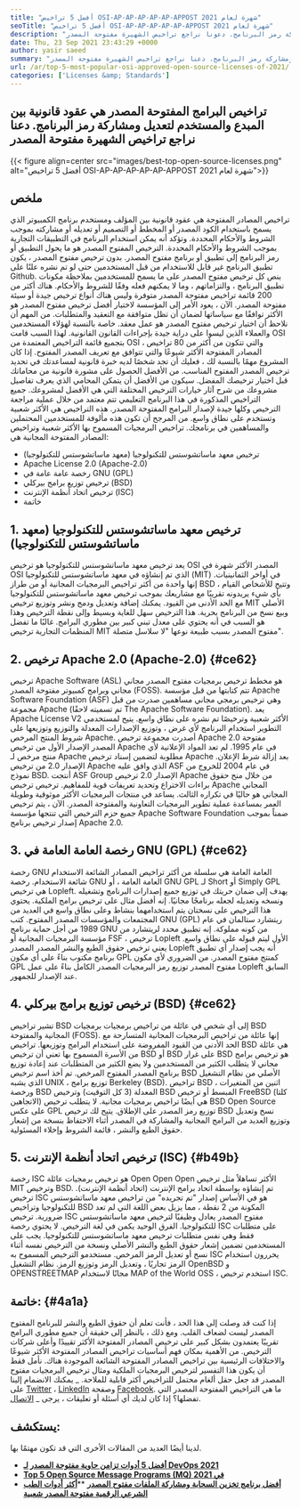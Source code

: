 ```yaml
---
title: "أفضل 5 تراخيص OSI-AP-AP-AP-AP-AP-APPOST شهرة لعام 2021" 
seoTitle: "أفضل 5 تراخيص OSI-AP-AP-AP-AP-AP-APPOST شهرة لعام 2021" 
description: "تراخيص البرامج مفتوحة المصدر هي عقود قانونية بين المبدع والمستخدم لتعديل ومشاركة رمز البرنامج. دعونا نراجع تراخيص الشهيرة مفتوحة المصدر" 
date: Thu, 23 Sep 2021 23:43:29 +0000
author: yasir saeed
summary: "تراخيص البرامج مفتوحة المصدر هي عقود قانونية بين المبدع والمستخدم لتعديل ومشاركة رمز البرنامج. دعنا نراجع تراخيص الشهيرة مفتوحة المصدر" 
url: /ar/top-5-most-popular-osi-approved-open-source-licenses-of-2021/
categories: ['Licenses &amp; Standards']
---
```


## تراخيص البرامج المفتوحة المصدر هي عقود قانونية بين المبدع والمستخدم لتعديل ومشاركة رمز البرنامج. دعنا نراجع تراخيص الشهيرة مفتوحة المصدر

{{< figure align=center src="images/best-top-open-source-licenses.png" alt="أفضل 5 تراخيص OSI-AP-AP-AP-AP-AP-APPOST شهرة لعام 2021">}}


## **ملخص** 
تراخيص المصادر المفتوحة هي عقود قانونية بين المؤلف ومستخدم برنامج الكمبيوتر الذي يسمح باستخدام الكود المصدر أو المخطط أو التصميم أو تعديله أو مشاركته بموجب الشروط والأحكام المحددة. وتؤكد أنه يمكن استخدام البرنامج في التطبيقات التجارية بموجب الشروط والأحكام المحددة. الترخيص المفتوح المصدر هو ما يحول التطبيق أو رمز البرنامج إلى تطبيق أو برنامج مفتوح المصدر. بدون ترخيص مفتوح المصدر ، يكون تطبيق البرنامج غير قابل للاستخدام من قبل المستخدمين حتى لو تم نشره علنًا على Github. ينص كل ترخيص مفتوح المصدر على ما يسمح للمستخدمين بملاحظة مكونات تطبيق البرنامج ، والتزاماتهم ، وما لا يمكنهم فعله وفقًا للشروط والأحكام.
هناك أكثر من 200 قائمة تراخيص مفتوحة المصدر متوفرة وليس هناك أنواع ترخيص جيدة أو سيئة مفتوحة المصدر. الآن ، يعود الأمر إلى المؤسسة لاختيار أفضل ترخيص مفتوح المصدر هو الأكثر توافقًا مع سياساتها لضمان أن تظل متوافقة مع التعقيد والمتطلبات. من المهم أن نلاحظ أن اختيار ترخيص مفتوح المصدر هو عمل معقد. خاصة بالنسبة لهؤلاء المستخدمين والعملاء الذين ليسوا على دراية جيدة بإجراءات القانون القانونية. لهذا السبب قامت OSI بتجميع قائمة التراخيص المعتمدة من OSI ، والتي تتكون من أكثر من 80 تراخيص المصادر المفتوحة الأكثر شيوعًا والتي تتوافق مع تعريف المصدر المفتوح.
إذا كان المشروع مهمًا بالنسبة لك ، فعليك أن تجد شخصًا لديه خبرة قانونية لمساعدتك في تحديد ترخيص المصدر المفتوح المناسب. من الأفضل الحصول على مشورة قانونية من محاماتك قبل اختيار ترخيصك المفضل. سيكون من الأفضل أن يتمكن المحامي الذي يعرف تفاصيل مشروعك من شرح آثار خيارات الترخيص المختلفة التي هي الأفضل لمشروعك. جميع التراخيص المذكورة في هذا البرنامج التعليمي تتم معتمد من خلال عملية مراجعة الترخيص وكلها جيدة لإصدار البرامج المفتوحة المصدر. هذه التراخيص هي الأكثر شعبية وتستخدم على نطاق واسع. من المرجح أن تكون هذه مألوفة للمستخدمين المحتملين والمساهمين في برنامجك. تراخيص البرمجيات المسموح بها الأكثر شعبية وتراخيص المصادر المفتوحة المجانية هي:
  * ترخيص معهد ماساتشوستس للتكنولوجيا (معهد ماساتشوستس للتكنولوجيا)
  * Apache License 2.0 (Apache-2.0)
  * رخصة عامة عامة في GNU (GPL)
  * ترخيص توزيع برامج بيركلي (BSD)
  * ترخيص اتحاد أنظمة الإنترنت (ISC)
  * خاتمة

## 1. ترخيص معهد ماساتشوستس للتكنولوجيا (معهد ماساتشوستس للتكنولوجيا)
يعد ترخيص معهد ماساتشوستس للتكنولوجيا هو ترخيص OSI المصدر الأكثر شهرة في OSI الذي تم إنشاؤه في معهد ماساتشوستس للتكنولوجيا (MIT) في أواخر الثمانينيات. إنها واحدة من أكثر تراخيص البرمجيات المجانية أو من طراز BSD ، وتتيح للأشخاص القيام بأي شيء يريدونه تقريبًا مع مشاريعك بموجب ترخيص معهد ماساتشوستس للتكنولوجيا مع الحد الأدنى من القيود.
يمكنك إضافة وتعديل ودمج ونشر وتوزيع ترخيص MIT الأصلي وبيع نسخ من البرنامج بحرية. هذا الترخيص سهل للغاية وبسيط وإلى نقطة الترخيص وهذا هو السبب في أنه يحتوي على معدل تبني كبير بين مطوري البرامج. غالبًا ما تفضل المنظمات التجارية ترخيص MIT مفتوح المصدر بسبب طبيعة نوعها "لا سلاسل متصلة".

## 2. ترخيص Apache 2.0 (Apache-2.0) {#ce62}

ترخيص Apache Software (ASL) هو مخطط ترخيص برمجيات مفتوح المصدر مجاني مجاني وبرامج كمبيوتر مفتوحة المصدر (FOSS). تتم كتابتها من قبل مؤسسة Apache Software Foundation (ASF) وهي ترخيص برمجي مجاني مساهمين صدرت من قبل مجموعة Apache (تم تسميته لاحقًا The Apache Software Foundation). يعد Apache License V2 الأكثر شعبية وترخيصًا تم نشره على نطاق واسع. يتيح لمستخدمي التطوير استخدام البرنامج لأي غرض ، وتوزيع الإصدارات المعدلة والتوزيع وتوزيعها على شروط المنتج المرخص Apache. أصدرت مجموعة ترخيص Apache 2.0 مفتوحة المصدر الإصدار الأول من ترخيص Apache في عام 1995.
لم تعد المواد الإعلانية لأي منتج مرخص لـ Apache مطلوبة لتضمين إسناد ترخيص Apache بعد إزالة شرط الإعلان. الإصدار 2.0 من ترخيص Apache الذي وافق عليه ASF في عام 2004 للخروج من نموذج BSD. أنتجت ASF Group الإصدار 2.0 ترخيص Apache من خلال منح حقوق براءات الاختراع وتحديد تعريفات قوية للمفاهيم. ترخيص ترخيص Apache المجاني المجاني هو حاليًا في تكراره الثالث. يساعد في منتجات البرمجيات الأكثر موثوقية وطويلة العمر بمساعدة عملية تطوير البرمجيات التعاونية والمفتوحة المصدر. الآن ، يتم ترخيص جميع حزم الترخيص التي تنتجها مؤسسة Apache Software Foundation ضمناً بموجب إصدار ترخيص برنامج Apache 2.0.

## 3. رخصة العامة العامة في GNU (GPL) {#ce62}

رخصة GNU العامة العامة هي سلسلة من أكثر تراخيص المصادر الشائعة الاستخدام شائعة الاستخدام. رخصة GNU العامة العامة ، أو GNU GPL لـ Short أو Simply GPL هي ترخيص Lopleft. يهدف إلى ضمان حريتك في توزيع جميع إصدارات البرنامج وتشغيله ونسخه وتعديله لجعله برنامجًا مجانيًا. إنه أفضل مثال على ترخيص برامج الملكية. يحتوي هذا الترخيص على نسختان يتم استخدامهما بنشاط وعلى نطاق واسع في العديد من المجتمعات والمؤسسات المصدر المفتوح.
كتب GNU (GPL) ريتشارد ستالمان في عام 1989 من أجل حماية برنامج GNU من كونه مملوكة. إنه تطبيق محدد لريتشارد من مؤسسة البرمجيات المجانية أو FSF ، ترخيص Lopleft الأول ليتم قبوله على نطاق واسع. يعني ترخيص حقوق الطبع والنشر المصدر المصدر Lopleft أنه يجب إصدار أي تطبيق برنامج مكتوب بناءً على أي مكون GPL كمنتج مفتوح المصدر. من الضروري لأي مكون GPL مفتوح المصدر توزيع رمز البرمجيات المصدر الكامل بناءً على عمل Lopleft السابق عند الإصدار للجمهور.

## 4. ترخيص توزيع برامج بيركلي (BSD) {#ce62}

تشير تراخيص BSD إلى أي شخص في عائلة من تراخيص برمجيات برمجيات BSD المجانية والمفتوحة (FOSS). إنها عائلة من تراخيص البرمجيات المجانية المتسارحة مع الحد الأدنى من القيود المفروضة على استخدام البرامج وتوزيعها. تراخيص BSD هي عائلة من الأسرة المسموح بها تعني أن ترخيص BSD أو BSD على غرار BSD هو ترخيص برامج مجاني لا يتطلب الكثير من المستخدمين ولا يضع الكثير من المتطلبات عند إعادة توزيع برنامج المصدر المفتوح المرخص.
تم أخذ اسم ترخيص BSD الأصلي من نظام التشغيل الذي يشبه UNIX ، توزيع برامج Berkeley (BSD). تراخيص BSD اثنين من المتغيرات ، ورخصة BSD المعدلة (3 كل التوقيت) وترخيص BSD المبسط أو ترخيص FreeBSD (كلتا الاتجاهين) هي أيضًا تراخيص برمجيات مجانية. لا يتطلب ترخيص BSD Open Source على عكس GPL توزيع رمز المصدر على الإطلاق. يتيح لك ترخيص BSD نسخ وتعديل وتوزيع العديد من البرامج المجانية والمشاركة في المصدر أثناء الاحتفاظ بنسخة من إشعار حقوق الطبع والنشر ، قائمة الشروط وإخلاء المسئولية.

## 5. ترخيص اتحاد أنظمة الإنترنت (ISC) {#b49b}

رخصة ISC هو ترخيص برمجيات عائلة Open Open Open الأكثر تساهلاً مثل ترخيص MIT وترخيص BSD. تم إنشاؤه بواسطة اتحاد برامج الإنترنت (اتحاد أنظمة الإنترنت). ترخيص ISC هو في الأساس إصدار "تم تجريده" من تراخيص معهد ماساتشوستس للتكنولوجيا وتراخيص BSD المكونة من 2 نقطة ، مما يزيل بعض اللغة التي لم تعد ضرورية.
ترخيص ISC مفتوح المصدر يعادل وظيفيًا لترخيص معهد ماساتشوستس للتكنولوجيا. الفرق الوحيد يكمن في لغة الترخيص. لا يحتوي رخصة ISC على متطلبات فقط وهي نفس متطلبات ترخيص معهد ماساتشوستس للتكنولوجيا. يجب على المستخدمين تضمين إشعار حقوق الطبع والنشر الأصلي ونسخة من الترخيص نفسه أثناء نسخ أو تعديل الرمز المرخص. مستخدمو الترخيص المسموح به ISC يحررون استخدام الرمز تجاريًا ، وتعديل الرمز وتوزيع الرمز. نظام التشغيل OpenBSD و OPENSTREETMAP مجانًا لاستخدام MAP of the World OSS ، استخدم ترخيص ISC.

## خاتمة: {#4a1a}

إذا كنت قد وصلت إلى هذا الحد ، فأنت تعلم أن حقوق الطبع والنشر للبرنامج المفتوح المصدر ليست لضعاف القلب. ومع ذلك ، بالنظر إلى حقيقة أن جميع مطوري البرامج تقريبًا يعتمدون بشكل كبير على ترخيص المصادر المفتوحة الأكثر تقييدًا وأعلى شركات الترخيص. من الأهمية بمكان فهم أساسيات تراخيص المصادر المفتوحة الأكثر شيوعًا والاختلافات الرئيسية بين تراخيص المصادر المفتوحة الشائعة الموجودة هناك. نأمل فقط أن يكون هذا التفسير لترخيص البرمجيات الملكية ومثال ترخيص البرمجيات مفتوح المصدر قد جعل حقل ألغام محتمل للتراخيص أكثر قابلية للملاحة.
_ يمكنك الانضمام إلينا على [Twitter][1] ، [LinkedIn][2] وصفحة [Facebook][3]. ما هي التراخيص المفتوحة المصدر التي تفضلها؟ إذا كان لديك أي أسئلة أو تعليقات ، يرجى _ [الاتصال][4].

## يستكشف:
لدينا أيضًا العديد من المقالات الأخرى التي قد تكون مهتمًا بها.
* **[أفضل 5 أدوات تزامن حاوية مفتوحة المصدر لـ DevOps 2021][5]** 
* **[Top 5 Open Source Message Programs (MQ) في 2021][6]** 
* **[أفضل برنامج تخزين السحابة ومشاركة الملفات مفتوح المصدر][7]** 
****[أكثر أدوات الطب الشرعي الرقمية مفتوحة المصدر شعبية][8]**  



[1]: https://twitter.com/containerize_co
[2]: https://www.linkedin.com/company/containerize/
[3]: http://facebook.com/containerize
[4]: mailto:yasir.saeed@aspose.com
[5]: https://blog.containerize.com/devops/top-5-open-source-container-orchestration-tools-for-devops-in-2021/
[6]: https://blog.containerize.com/message-queue-software/top-5-open-source-message-queue-software-in-2021/
[7]: https://products.containerize.com/backup-and-sync/
[8]: https://blog.containerize.com/digital-forensic-tools/top-5-open-source-digital-forensic-tools-in-2021/
